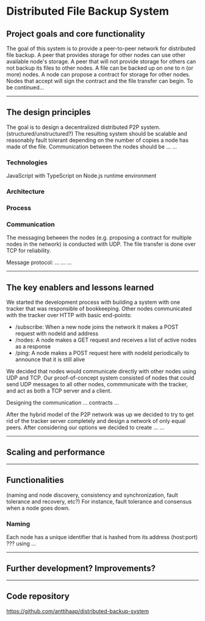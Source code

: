 # Distributed File Backup System

## Project goals and core functionality

The goal of this system is to provide a peer-to-peer network for distributed file backup. A peer that provides storage for other nodes can use other available node's storage. A peer that will not provide storage for others can not backup its files to other nodes. A file can be backed up on one to n (or more) nodes. A node can propose a contract for storage for other nodes. Nodes that accept will sign the contract and the file transfer can begin. To be continued...

___

## The design principles

The goal is to design a decentralized distributed P2P system. (structured/unstructured?) 
The resulting system should be scalable and reasonably fault tolerant depending on the number of copies a node has made of the file. Communication between the nodes should be ... ...


### Technologies

JavaScript with TypeScript on Node.js runtime environment

### Architecture

### Process

### Communication

The messaging between the nodes (e.g. proposing a contract for multiple nodes in the network) is conducted with UDP. The file transfer is done over TCP for reliability.

Message protocol: ... ... ...

___

## The key enablers and lessons learned

We started the development process with building a system with one tracker that was responsible of bookkeeping. Other nodes communicated with the tracker over HTTP with basic end-points:
- /subscribe: When a new node joins the network it makes a POST request with nodeId and address
- /nodes: A node makes a GET request and receives a list of active nodes as a response
- /ping: A node makes a POST request here with nodeId periodically to announce that it is still alive

We decided that nodes would communicate directly with other nodes using UDP and TCP. Our proof-of-concept system consisted of nodes that could send UDP messages to all other nodes, commmunicate with the tracker, and act as both a TCP server and a client.    

Designing the communication ... contracts ...

After the hybrid model of the P2P network was up we decided to try to get rid of the tracker server completely and design a network of only equal peers. After considering our options we decided to create ... ...

___

## Scaling and performance

___

## Functionalities 

(naming and node discovery, consistency and synchronization, fault tolerance and recovery, etc?) For instance, fault tolerance and consensus when a node goes down.

### Naming

Each node has a unique identifier that is hashed from its address (host:port) ??? using ...

___

## Further development? Improvements?


___

## Code repository

https://github.com/anttihaap/distributed-backup-system
